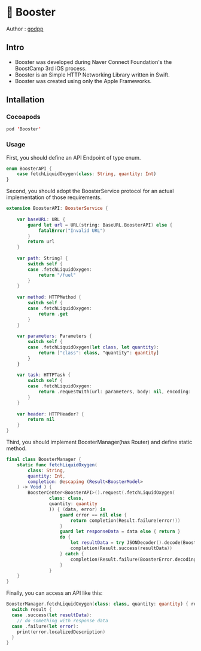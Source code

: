 # 🚀 Booster

Author : [godpp](https://github.com/godpp)

## Intro

* Booster was developed during Naver Connect Foundation's the BoostCamp 3rd iOS process.
* Booster is an Simple HTTP Networking Library written in Swift.
* Booster was created using only the Apple Frameworks.

## Intallation

### Cocoapods

```swift
pod 'Booster'
```

### Usage

First, you should define an API Endpoint of type enum.
```swift
enum BoosterAPI {
    case fetchLiquidOxygen(class: String, quantity: Int)
}
```

Second, you should adopt the BoosterService protocol for an actual implementation of those requirements.
```swift
extension BoosterAPI: BoosterService {
    
    var baseURL: URL {
        guard let url = URL(string: BaseURL.BoosterAPI) else {
            fatalError("Invalid URL")
        }
        return url
    }
    
    var path: String? {
        switch self {
        case .fetchLiquidOxygen:
            return "/fuel"
        }
    }
    
    var method: HTTPMethod {
        switch self {
        case .fetchLiquidOxygen:
            return .get
        }
    }
    
    var parameters: Parameters {
        switch self {
        case .fetchLiquidOxygen(let class, let quantity):
            return ["class": class, "quantity": quantity]
        }
    }
    
    var task: HTTPTask {
        switch self {
        case .fetchLiquidOxygen:
            return .requestWith(url: parameters, body: nil, encoding: .query)
        }
    }
    
    var header: HTTPHeader? {
        return nil
    }
}
```

Third, you should implement BoosterManager(has Router) and define static method.
```swift
final class BoosterManager {
    static func fetchLiquidOxygen(
        class: String,
        quantity: Int,
        completion: @escaping (Result<BoosterModel>
    ) -> Void ) {
        BoosterCenter<BoosterAPI>().request(.fetchLiquidOxygen(
                class: class,
                quantity: quantity
                )) { (data, error) in
                    guard error == nil else {
                        return completion(Result.failure(error!))
                    }
                    guard let responseData = data else { return }
                    do {
                        let resultData = try JSONDecoder().decode(BoosterModel.self, from: responseData)
                        completion(Result.success(resultData))
                    } catch {
                        completion(Result.failure(BoosterError.decodingFail))
                    }
                }
    }
}
```

Finally, you can access an API like this:
```swift
BoosterManager.fetchLiquidOxygen(class: class, quantity: quantity) { result in
  switch result {
  case .success(let resultData):
    // do something with response data
  case .failure(let error):
    print(error.localizedDescription)
  }
}
```
